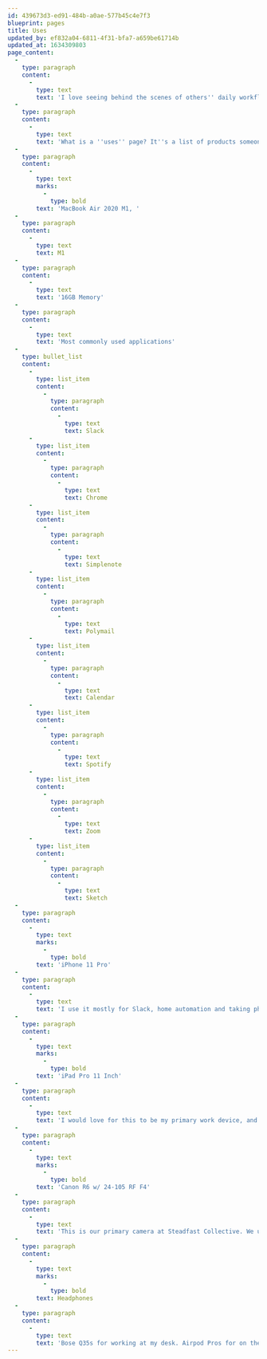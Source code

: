 ```yaml
---
id: 439673d3-ed91-484b-a0ae-577b45c4e7f3
blueprint: pages
title: Uses
updated_by: ef832a04-6811-4f31-bfa7-a659be61714b
updated_at: 1634309803
page_content:
  -
    type: paragraph
    content:
      -
        type: text
        text: 'I love seeing behind the scenes of others'' daily workflow.'
  -
    type: paragraph
    content:
      -
        type: text
        text: 'What is a ''uses'' page? It''s a list of products someone uses day-to-day, normally related to work. '
  -
    type: paragraph
    content:
      -
        type: text
        marks:
          -
            type: bold
        text: 'MacBook Air 2020 M1, '
  -
    type: paragraph
    content:
      -
        type: text
        text: M1
  -
    type: paragraph
    content:
      -
        type: text
        text: '16GB Memory'
  -
    type: paragraph
    content:
      -
        type: text
        text: 'Most commonly used applications'
  -
    type: bullet_list
    content:
      -
        type: list_item
        content:
          -
            type: paragraph
            content:
              -
                type: text
                text: Slack
      -
        type: list_item
        content:
          -
            type: paragraph
            content:
              -
                type: text
                text: Chrome
      -
        type: list_item
        content:
          -
            type: paragraph
            content:
              -
                type: text
                text: Simplenote
      -
        type: list_item
        content:
          -
            type: paragraph
            content:
              -
                type: text
                text: Polymail
      -
        type: list_item
        content:
          -
            type: paragraph
            content:
              -
                type: text
                text: Calendar
      -
        type: list_item
        content:
          -
            type: paragraph
            content:
              -
                type: text
                text: Spotify
      -
        type: list_item
        content:
          -
            type: paragraph
            content:
              -
                type: text
                text: Zoom
      -
        type: list_item
        content:
          -
            type: paragraph
            content:
              -
                type: text
                text: Sketch
  -
    type: paragraph
    content:
      -
        type: text
        marks:
          -
            type: bold
        text: 'iPhone 11 Pro'
  -
    type: paragraph
    content:
      -
        type: text
        text: 'I use it mostly for Slack, home automation and taking photos. I don''t have Trello or email on my phone.'
  -
    type: paragraph
    content:
      -
        type: text
        marks:
          -
            type: bold
        text: 'iPad Pro 11 Inch'
  -
    type: paragraph
    content:
      -
        type: text
        text: 'I would love for this to be my primary work device, and while it''s fantastic for those morning emails and on the go, it can''t replace MacOs - yet.'
  -
    type: paragraph
    content:
      -
        type: text
        marks:
          -
            type: bold
        text: 'Canon R6 w/ 24-105 RF F4'
  -
    type: paragraph
    content:
      -
        type: text
        text: 'This is our primary camera at Steadfast Collective. We use it primarily to record content for social media and our website.'
  -
    type: paragraph
    content:
      -
        type: text
        marks:
          -
            type: bold
        text: Headphones
  -
    type: paragraph
    content:
      -
        type: text
        text: 'Bose Q35s for working at my desk. Airpod Pros for on the go.'
---
```

